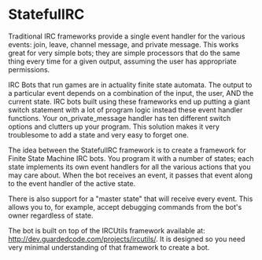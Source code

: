StatefulIRC
===========
Traditional IRC frameworks provide a single event handler for the various events: join, leave, channel message, and private message. This works great for very simple bots; they are simple processors that do the same thing every time for a given output, assuming the user has appropriate permissions.

IRC Bots that run games are in actuality finite state automata. The output to a particular event depends on a combination of the input, the user, AND the current state. IRC bots built using these frameworks end up putting a giant switch statement with a lot of program logic instead these event handler functions. Your on_private_message handler has ten different switch options and clutters up your program. This solution makes it very troublesome to add a state and very easy to forget one.

The idea between the StatefulIRC framework is to create a framework for Finite State Machine IRC bots. You program it with a number of states; each state implements its own event handlers for all the various actions that you may care about. When the bot receives an event, it passes that event along to the event handler of the active state.

There is also support for a "master state" that will receive every event. This allows you to, for example, accept debugging commands from the bot's owner regardless of state.


The bot is built on top of the IRCUtils framework available at: http://dev.guardedcode.com/projects/ircutils/. It is designed so you need very minimal understanding of that framework to create a bot.
